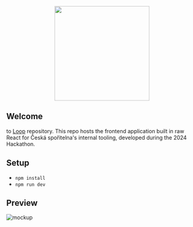 <p align="center">
  <img width="250" height="250" src="https://i.imgur.com/U4OIRFQ.png">
</p>

## Welcome

to [Loop](https://github.com/Edems-DEV/Hackathon-CS) repository. This repo hosts the frontend application built in raw React for Česká spořitelna's internal tooling, developed during the 2024 Hackathon.

## Setup
- `npm install`
- `npm run dev`

## Preview
![mockup](https://i.imgur.com/ogTTOQt.png)

